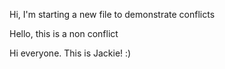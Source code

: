 Hi, I'm starting a new file to demonstrate conflicts

Hello, this is a non conflict

Hi everyone. This is Jackie! :)
